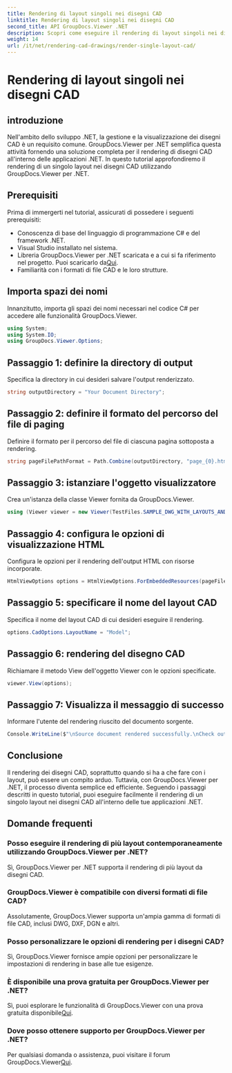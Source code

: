 ```yaml
---
title: Rendering di layout singoli nei disegni CAD
linktitle: Rendering di layout singoli nei disegni CAD
second_title: API GroupDocs.Viewer .NET
description: Scopri come eseguire il rendering di layout singoli nei disegni CAD utilizzando GroupDocs.Viewer per .NET. Semplici passaggi per un'integrazione perfetta nelle tue applicazioni .NET.
weight: 14
url: /it/net/rendering-cad-drawings/render-single-layout-cad/
---
```


# Rendering di layout singoli nei disegni CAD

## introduzione
Nell'ambito dello sviluppo .NET, la gestione e la visualizzazione dei disegni CAD è un requisito comune. GroupDocs.Viewer per .NET semplifica questa attività fornendo una soluzione completa per il rendering di disegni CAD all'interno delle applicazioni .NET. In questo tutorial approfondiremo il rendering di un singolo layout nei disegni CAD utilizzando GroupDocs.Viewer per .NET.
## Prerequisiti
Prima di immergerti nel tutorial, assicurati di possedere i seguenti prerequisiti:
- Conoscenza di base del linguaggio di programmazione C# e del framework .NET.
- Visual Studio installato nel sistema.
-  Libreria GroupDocs.Viewer per .NET scaricata e a cui si fa riferimento nel progetto. Puoi scaricarlo da[Qui](https://releases.groupdocs.com/viewer/net/).
- Familiarità con i formati di file CAD e le loro strutture.

## Importa spazi dei nomi
Innanzitutto, importa gli spazi dei nomi necessari nel codice C# per accedere alle funzionalità GroupDocs.Viewer.

```csharp
using System;
using System.IO;
using GroupDocs.Viewer.Options;
```

## Passaggio 1: definire la directory di output
Specifica la directory in cui desideri salvare l'output renderizzato.
```csharp
string outputDirectory = "Your Document Directory";
```
## Passaggio 2: definire il formato del percorso del file di paging
Definire il formato per il percorso del file di ciascuna pagina sottoposta a rendering.
```csharp
string pageFilePathFormat = Path.Combine(outputDirectory, "page_{0}.html");
```
## Passaggio 3: istanziare l'oggetto visualizzatore
Crea un'istanza della classe Viewer fornita da GroupDocs.Viewer.
```csharp
using (Viewer viewer = new Viewer(TestFiles.SAMPLE_DWG_WITH_LAYOUTS_AND_LAYERS))
```
## Passaggio 4: configura le opzioni di visualizzazione HTML
Configura le opzioni per il rendering dell'output HTML con risorse incorporate.
```csharp
HtmlViewOptions options = HtmlViewOptions.ForEmbeddedResources(pageFilePathFormat);
```
## Passaggio 5: specificare il nome del layout CAD
Specifica il nome del layout CAD di cui desideri eseguire il rendering.
```csharp
options.CadOptions.LayoutName = "Model";
```
## Passaggio 6: rendering del disegno CAD
Richiamare il metodo View dell'oggetto Viewer con le opzioni specificate.
```csharp
viewer.View(options);
```
## Passaggio 7: Visualizza il messaggio di successo
Informare l'utente del rendering riuscito del documento sorgente.
```csharp
Console.WriteLine($"\nSource document rendered successfully.\nCheck output in {outputDirectory}.");
```

## Conclusione
Il rendering dei disegni CAD, soprattutto quando si ha a che fare con i layout, può essere un compito arduo. Tuttavia, con GroupDocs.Viewer per .NET, il processo diventa semplice ed efficiente. Seguendo i passaggi descritti in questo tutorial, puoi eseguire facilmente il rendering di un singolo layout nei disegni CAD all'interno delle tue applicazioni .NET.
## Domande frequenti
### Posso eseguire il rendering di più layout contemporaneamente utilizzando GroupDocs.Viewer per .NET?
Sì, GroupDocs.Viewer per .NET supporta il rendering di più layout da disegni CAD.
### GroupDocs.Viewer è compatibile con diversi formati di file CAD?
Assolutamente, GroupDocs.Viewer supporta un'ampia gamma di formati di file CAD, inclusi DWG, DXF, DGN e altri.
### Posso personalizzare le opzioni di rendering per i disegni CAD?
Sì, GroupDocs.Viewer fornisce ampie opzioni per personalizzare le impostazioni di rendering in base alle tue esigenze.
### È disponibile una prova gratuita per GroupDocs.Viewer per .NET?
 Sì, puoi esplorare le funzionalità di GroupDocs.Viewer con una prova gratuita disponibile[Qui](https://releases.groupdocs.com/).
### Dove posso ottenere supporto per GroupDocs.Viewer per .NET?
 Per qualsiasi domanda o assistenza, puoi visitare il forum GroupDocs.Viewer[Qui](https://forum.groupdocs.com/c/viewer/9).